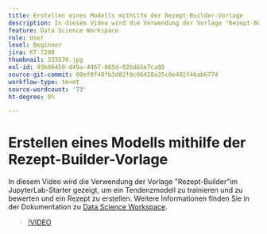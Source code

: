 ```yaml
---
title: Erstellen eines Modells mithilfe der Rezept-Builder-Vorlage
description: In diesem Video wird die Verwendung der Vorlage "Rezept-Builder"im JupyterLab-Starter gezeigt, um ein Tendenzmodell zu trainieren und zu bewerten und ein Rezept zu erstellen.
feature: Data Science Workspace
role: User
level: Beginner
jira: KT-7290
thumbnail: 333570.jpg
exl-id: 49b86450-d49a-4467-805d-02bd65e7ca95
source-git-commit: 00ef0f40fb3d82f0c06428a35c0e402f46ab6774
workflow-type: tm+mt
source-wordcount: '73'
ht-degree: 0%

---
```


# Erstellen eines Modells mithilfe der Rezept-Builder-Vorlage

In diesem Video wird die Verwendung der Vorlage &quot;Rezept-Builder&quot;im JupyterLab-Starter gezeigt, um ein Tendenzmodell zu trainieren und zu bewerten und ein Rezept zu erstellen. Weitere Informationen finden Sie in der Dokumentation zu [Data Science Workspace](https://experienceleague.adobe.com/docs/experience-platform/data-science-workspace/home.html).

>[!VIDEO](https://video.tv.adobe.com/v/333570?learn=on)
